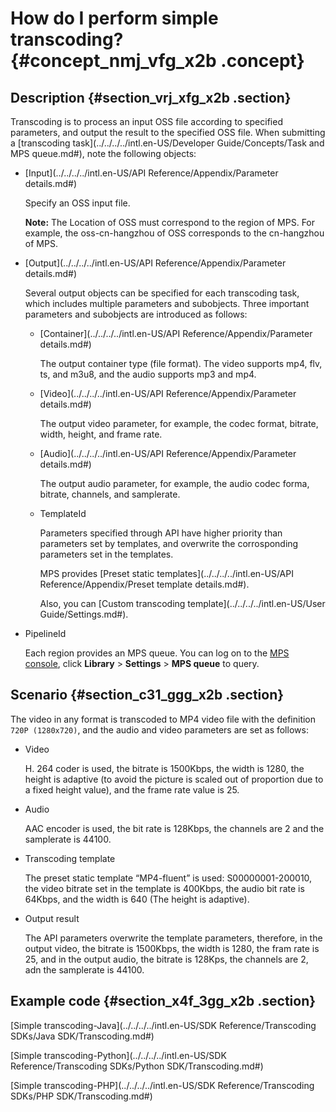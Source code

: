 # How do I perform simple transcoding? {#concept_nmj_vfg_x2b .concept}

## Description {#section_vrj_xfg_x2b .section}

Transcoding is to process an input OSS file according to specified parameters, and output the result to the specified OSS file. When submitting a [transcoding task](../../../../intl.en-US/Developer Guide/Concepts/Task and MPS queue.md#), note the following objects:

-   [Input](../../../../intl.en-US/API Reference/Appendix/Parameter details.md#) 

    Specify an OSS input file.

    **Note:** The Location of OSS must correspond to the region of MPS. For example, the oss-cn-hangzhou of OSS corresponds to the cn-hangzhou of MPS.

-   [Output](../../../../intl.en-US/API Reference/Appendix/Parameter details.md#) 

    Several output objects can be specified for each transcoding task, which includes multiple parameters and subobjects. Three important parameters and subobjects are introduced as follows:

    -   [Container](../../../../intl.en-US/API Reference/Appendix/Parameter details.md#)

        The output container type \(file format\). The video supports mp4, flv, ts, and m3u8, and the audio supports mp3 and mp4.

    -   [Video](../../../../intl.en-US/API Reference/Appendix/Parameter details.md#)

        The output video parameter, for example, the codec format, bitrate, width, height, and frame rate.

    -   [Audio](../../../../intl.en-US/API Reference/Appendix/Parameter details.md#)

        The output audio parameter, for example, the audio codec forma, bitrate, channels, and samplerate.

    -   TemplateId

        Parameters specified through API have higher priority than parameters set by templates, and overwrite the corrosponding parameters set in the templates.

        MPS provides [Preset static templates](../../../../intl.en-US/API Reference/Appendix/Preset template details.md#).

        Also, you can [Custom transcoding template](../../../../intl.en-US/User Guide/Settings.md#).


-   PipelineId

    Each region provides an MPS queue. You can log on to the [MPS console](https://mts.console.aliyun.com/?spm=5176.2020520001.1001.112.unHR5O#/mts/oss), click **Library** \> **Settings** \> **MPS queue** to query.


## Scenario {#section_c31_ggg_x2b .section}

The video in any format is transcoded to MP4 video file with the definition `720P (1280x720)`, and the audio and video parameters are set as follows:

-   Video

    H. 264 coder is used, the bitrate is 1500Kbps, the width is 1280, the height is adaptive \(to avoid the picture is scaled out of proportion due to a fixed height value\), and the frame rate value is 25.

-   Audio

    AAC encoder is used, the bit rate is 128Kbps, the channels are 2 and the samplerate is 44100.

-   Transcoding template

    The preset static template “MP4-fluent” is used: S00000001-200010, the video bitrate set in the template is 400Kbps, the audio bit rate is 64Kbps, and the width is 640 \(The height is adaptive\).

-   Output result

    The API parameters overwrite the template parameters, therefore, in the output video, the bitrate is 1500Kbps, the width is 1280, the fram rate is 25, and in the output audio, the bitrate is 128Kps, the channels are 2, adn the samplerate is 44100.


## Example code {#section_x4f_3gg_x2b .section}

[Simple transcoding-Java](../../../../intl.en-US/SDK Reference/Transcoding SDKs/Java SDK/Transcoding.md#)

[Simple transcoding-Python](../../../../intl.en-US/SDK Reference/Transcoding SDKs/Python SDK/Transcoding.md#)

[Simple transcoding-PHP](../../../../intl.en-US/SDK Reference/Transcoding SDKs/PHP SDK/Transcoding.md#)

